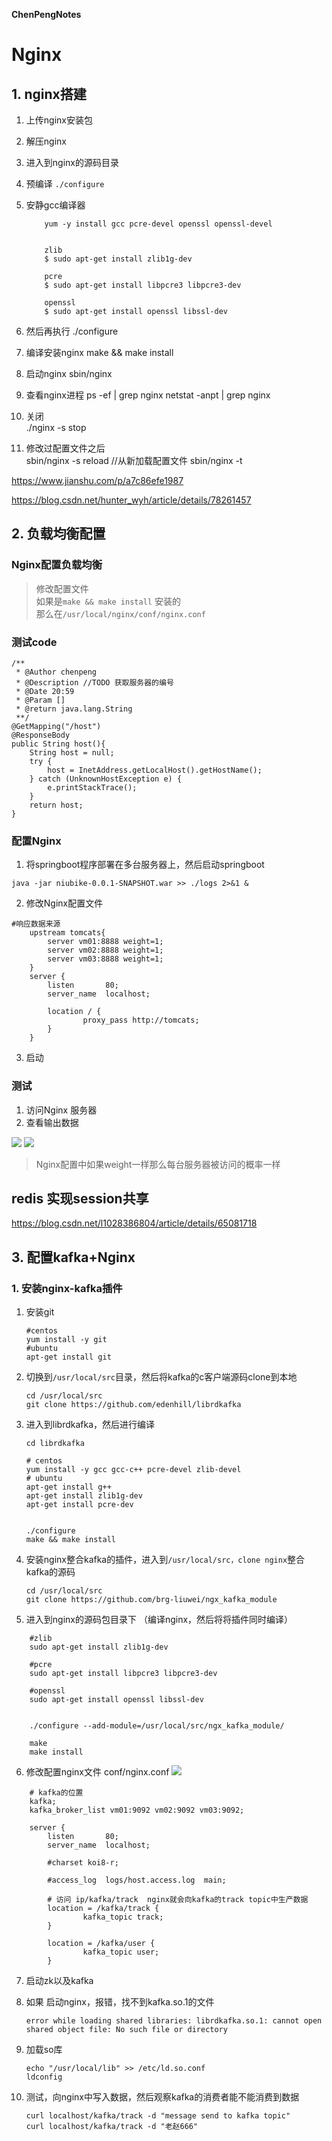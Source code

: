**ChenPengNotes**

# Nginx	
## 1. nginx搭建
1. 上传nginx安装包
2. 解压nginx
3. 进入到nginx的源码目录
4. 预编译
	`./configure`
5. 安静gcc编译器
    ```
		yum -y install gcc pcre-devel openssl openssl-devel
		
		
		zlib
	    $ sudo apt-get install zlib1g-dev

	    pcre
	    $ sudo apt-get install libpcre3 libpcre3-dev  

	    openssl
	    $ sudo apt-get install openssl libssl-dev  
	```

6. 然后再执行
	./configure
7. 编译安装nginx
	make && make install
8. 启动nginx
	sbin/nginx
9. 查看nginx进程
	ps -ef | grep nginx
	netstat -anpt | grep nginx


10. 关闭        
    ./nginx -s stop

11. 修改过配置文件之后  
    sbin/nginx -s reload //从新加载配置文件
    sbin/nginx -t

https://www.jianshu.com/p/a7c86efe1987

https://blog.csdn.net/hunter_wyh/article/details/78261457

## 2. 负载均衡配置	

### Nginx配置负载均衡
> 修改配置文件  
如果是`make && make install` 安装的   
那么在`/usr/local/nginx/conf/nginx.conf`


### 测试code
```
/**
 * @Author chenpeng
 * @Description //TODO 获取服务器的编号
 * @Date 20:59 
 * @Param []
 * @return java.lang.String
 **/
@GetMapping("/host")
@ResponseBody
public String host(){
    String host = null;
    try {
        host = InetAddress.getLocalHost().getHostName();
    } catch (UnknownHostException e) {
        e.printStackTrace();
    }
    return host;
}
```

### 配置Nginx

1. 将springboot程序部署在多台服务器上，然后启动springboot
```
java -jar niubike-0.0.1-SNAPSHOT.war >> ./logs 2>&1 &
```
2. 修改Nginx配置文件
```
#响应数据来源
    upstream tomcats{
        server vm01:8888 weight=1;
        server vm02:8888 weight=1;
        server vm03:8888 weight=1;
    }
    server {
        listen       80;
        server_name  localhost;

        location / {
                proxy_pass http://tomcats;
        }
    }
```

3. 启动

### 测试
1. 访问Nginx 服务器
2. 查看输出数据

![](https://raw.githubusercontent.com/shutter-cp/imgBed/master/img/20190527014242.png)
![](https://raw.githubusercontent.com/shutter-cp/imgBed/master/img/20190527014300.png)

> Nginx配置中如果weight一样那么每台服务器被访问的概率一样

## redis 实现session共享
https://blog.csdn.net/l1028386804/article/details/65081718

## 	3. 配置kafka+Nginx
### 1. 安装nginx-kafka插件
1. 安装git
    ```
    #centos
	yum install -y git
	#ubuntu
	apt-get install git
    ```
2. 切换到`/usr/local/src`目录，然后将kafka的c客户端源码clone到本地
    ```
	cd /usr/local/src
    git clone https://github.com/edenhill/librdkafka
    ```
3. 进入到librdkafka，然后进行编译
	```
	cd librdkafka
	
	# centos
	yum install -y gcc gcc-c++ pcre-devel zlib-devel
	# ubuntu
	apt-get install g++ 
	apt-get install zlib1g-dev
	apt-get install pcre-dev
	
	
	./configure
	make && make install
	```
4. 安装nginx整合kafka的插件，进入到`/usr/local/src，clone nginx`整合kafka的源码    
	```
	cd /usr/local/src
	git clone https://github.com/brg-liuwei/ngx_kafka_module
	```
5. 进入到nginx的源码包目录下	（编译nginx，然后将将插件同时编译）
```
    #zlib
    sudo apt-get install zlib1g-dev
    
    #pcre
    sudo apt-get install libpcre3 libpcre3-dev  
    
    #openssl
    sudo apt-get install openssl libssl-dev 
    
    
	./configure --add-module=/usr/local/src/ngx_kafka_module/
	
	make
	make install
```
6. 修改配置nginx文件 conf/nginx.conf
	![](https://raw.githubusercontent.com/shutter-cp/imgBed/master/img/20190526233035.png)
```
    # kafka的位置
    kafka;
    kafka_broker_list vm01:9092 vm02:9092 vm03:9092;

    server {
        listen       80;
        server_name  localhost;

        #charset koi8-r;

        #access_log  logs/host.access.log  main;

        # 访问 ip/kafka/track  nginx就会向kafka的track topic中生产数据
        location = /kafka/track {
                kafka_topic track;
        }

        location = /kafka/user {
                kafka_topic user;
        }

```

7. 启动zk以及kafka
8. 如果 启动nginx，报错，找不到kafka.so.1的文件
	```
	error while loading shared libraries: librdkafka.so.1: cannot open shared object file: No such file or directory
	```
9. 加载so库
	```
	echo "/usr/local/lib" >> /etc/ld.so.conf
	ldconfig
	```

10. 测试，向nginx中写入数据，然后观察kafka的消费者能不能消费到数据
	```
	curl localhost/kafka/track -d "message send to kafka topic"
	curl localhost/kafka/track -d "老赵666" 
	```